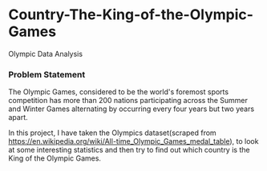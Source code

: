 # Country-The-King-of-the-Olympic-Games
Olympic Data Analysis



### Problem Statement
The Olympic Games, considered to be the world's foremost sports competition has more than 200 nations participating across the Summer and Winter Games alternating by occurring every four years but two years apart.

In this project, I have taken the Olympics dataset(scraped from https://en.wikipedia.org/wiki/All-time_Olympic_Games_medal_table), to look at some interesting statistics and then try to find out which country is the King of the Olympic Games.
